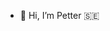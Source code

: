 - 👋 Hi, I’m Petter 🇸🇪


<!---
PetterA87/PetterA87 is a ✨ special ✨ repository because its `README.md` (this file) appears on your GitHub profile.
You can click the Preview link to take a look at your changes.
--->
